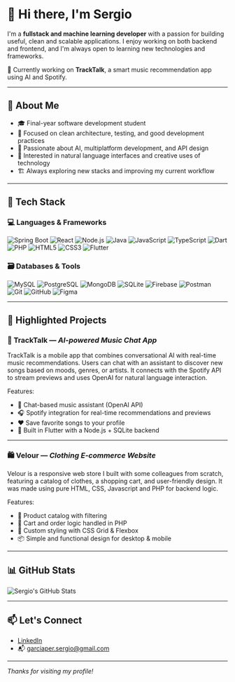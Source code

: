 # 👋 Hi there, I'm Sergio

I'm a **fullstack and machine learning developer** with a passion for building useful, clean and scalable applications. I enjoy working on both backend and frontend, and I'm always open to learning new technologies and frameworks.

🚀 Currently working on **TrackTalk**, a smart music recommendation app using AI and Spotify.

---

## 🧠 About Me

- 🎓 Final-year software development student
- 🧩 Focused on clean architecture, testing, and good development practices
- 🤖 Passionate about AI, multiplatform development, and API design
- 💬 Interested in natural language interfaces and creative uses of technology
- 🏗️ Always exploring new stacks and improving my current workflow

---

## 🔧 Tech Stack

### 💻 Languages & Frameworks

![Spring Boot](https://img.shields.io/badge/Spring%20Boot-6DB33F?style=flat&logo=spring-boot&logoColor=white)
![React](https://img.shields.io/badge/React-20232A?style=flat&logo=react&logoColor=61DAFB)
![Node.js](https://img.shields.io/badge/Node.js-339933?style=flat&logo=node.js&logoColor=white)
![Java](https://img.shields.io/badge/Java-ED8B00?style=flat&logo=java&logoColor=white)
![JavaScript](https://img.shields.io/badge/JavaScript-F7DF1E?style=flat&logo=javascript&logoColor=black)
![TypeScript](https://img.shields.io/badge/TypeScript-3178C6?style=flat&logo=typescript&logoColor=white)
![Dart](https://img.shields.io/badge/Dart-0175C2?style=flat&logo=dart&logoColor=white)
![PHP](https://img.shields.io/badge/PHP-777BB4?style=flat&logo=php&logoColor=white)
![HTML5](https://img.shields.io/badge/HTML5-E34F26?style=flat&logo=html5&logoColor=white)
![CSS3](https://img.shields.io/badge/CSS3-1572B6?style=flat&logo=css3&logoColor=white)
![Flutter](https://img.shields.io/badge/Flutter-02569B?style=flat&logo=flutter&logoColor=white)

### 🗃️ Databases & Tools

![MySQL](https://img.shields.io/badge/MySQL-4479A1?style=flat&logo=mysql&logoColor=white)
![PostgreSQL](https://img.shields.io/badge/PostgreSQL-336791?style=flat&logo=postgresql&logoColor=white)
![MongoDB](https://img.shields.io/badge/MongoDB-47A248?style=flat&logo=mongodb&logoColor=white)
![SQLite](https://img.shields.io/badge/SQLite-003B57?style=flat&logo=sqlite&logoColor=white)
![Firebase](https://img.shields.io/badge/Firebase-FFCA28?style=flat&logo=firebase&logoColor=black)
![Postman](https://img.shields.io/badge/Postman-FF6C37?style=flat&logo=postman&logoColor=white)
![Git](https://img.shields.io/badge/Git-F05032?style=flat&logo=git&logoColor=white)
![GitHub](https://img.shields.io/badge/GitHub-181717?style=flat&logo=github&logoColor=white)
![Figma](https://img.shields.io/badge/Figma-F24E1E?style=flat&logo=figma&logoColor=white)


---

## 🌟 Highlighted Projects

### 🎵 TrackTalk — *AI-powered Music Chat App*
TrackTalk is a mobile app that combines conversational AI with real-time music recommendations. Users can chat with an assistant to discover new songs based on moods, genres, or artists. It connects with the Spotify API to stream previews and uses OpenAI for natural language interaction.

Features:
- 🧠 Chat-based music assistant (OpenAI API)
- 🎧 Spotify integration for real-time recommendations and previews
- ❤️ Save favorite songs to your profile
- 📱 Built in Flutter with a Node.js + SQLite backend

---

### 🛍️ Velour — *Clothing E-commerce Website*
Velour is a responsive web store I built with some colleagues from scratch, featuring a catalog of clothes, a shopping cart, and user-friendly design. It was made using pure HTML, CSS, Javascript and PHP for backend logic.

Features:
- 🧾 Product catalog with filtering
- 🛒 Cart and order logic handled in PHP
- 🎨 Custom styling with CSS Grid & Flexbox
- 📦 Simple and functional design for desktop & mobile

---

## 📊 GitHub Stats

![Sergio's GitHub Stats](https://github-readme-stats.vercel.app/api?username=sergiogarper&show_icons=true&theme=radical)

---

## 📫 Let's Connect

- [LinkedIn](https://www.linkedin.com/in/sergio-garcía-pérez-747ba1293)  
- 📬 garciaper.sergio@gmail.com  

---

_Thanks for visiting my profile!_
